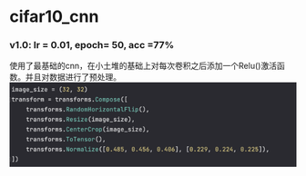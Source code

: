 # cifar10_cnn
### v1.0: lr = 0.01, epoch= 50, acc =77%
使用了最基础的cnn，在小土堆的基础上对每次卷积之后添加一个Relu()激活函数。并且对数据进行了预处理。
![img.png](img.png)